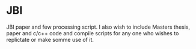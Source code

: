 # JBI
JBI paper and few processing script.
I also wish to include Masters thesis, paper and c/c++ code and compile scripts for any one who wishes to replictate or make somme use of it. 
